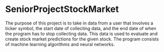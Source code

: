 # SeniorProjectStockMarket
The purpose of this project is to take in data from a user that involves a ticker symbol, the start date of collecting data, and the end date of when the program has to stop collecting data. This data is used to evaluate and create stock market predictions for the given stock. The program consists of machine learning algorithms and neural networks.
